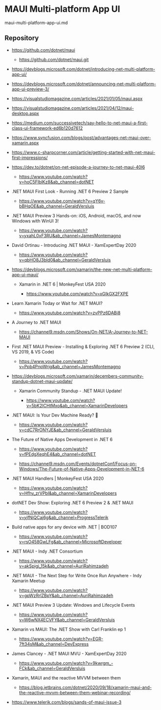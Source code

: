 # MAUI Multi-platform App UI

maui-multi-platform-app-ui.md

## Repository

*   https://github.com/dotnet/maui

    *   https://github.com/dotnet/maui.git

*   https://devblogs.microsoft.com/dotnet/introducing-net-multi-platform-app-ui/

*   https://devblogs.microsoft.com/dotnet/announcing-net-multi-platform-app-ui-preview-3/

*   https://visualstudiomagazine.com/articles/2021/01/05/maui.aspx

*   https://visualstudiomagazine.com/articles/2021/04/12/maui-desktop.aspx

*   https://medium.com/successivetech/say-hello-to-net-maui-a-first-class-ui-framework-ed6b120d7612

*   https://www.syncfusion.com/blogs/post/advantages-net-maui-over-xamarin.aspx

*   https://www.c-sharpcorner.com/article/getting-started-with-net-maui-first-impressions/

*   https://dev.to/dotnet/on-net-episode-a-journey-to-net-maui-40l6

    *   https://www.youtube.com/watch?v=hoC5FIblKz8&ab_channel=dotNET

*   .NET MAUI First Look - Running .NET 6 Preview 2 Sample

    *   https://www.youtube.com/watch?v=qY6v-bBHqOE&ab_channel=GeraldVersluis

*   .NET MAUI Preview 3 Hands-on: iOS, Android, macOS, and now Windows with WinUI 3!

    *   https://www.youtube.com/watch?v=yxahL0xF3RU&ab_channel=JamesMontemagno

*   David Ortinau - Introducing .NET MAUI - XamExpertDay 2020

    *   https://www.youtube.com/watch?v=qbHO8J3bId0&ab_channel=GeraldVersluis

*   https://devblogs.microsoft.com/xamarin/the-new-net-multi-platform-app-ui-maui/

    *   Xamarin in .NET 6 | MonkeyFest USA 2020
    
        *   https://www.youtube.com/watch?v=xGIkGX2FXPE

*   Learn Xamarin Today or Wait for .NET MAUI?

    *   https://www.youtube.com/watch?v=zvPPz6DABi8

*   A Journey to .NET MAUI

    *   https://channel9.msdn.com/Shows/On-NET/A-Journey-to-NET-MAUI

*   First .NET MAUI Preview - Installing & Exploring .NET 6 Preview 2 (CLI, VS 2019, & VS Code)

    *   https://www.youtube.com/watch?v=Ppb4PnpWrjg&ab_channel=JamesMontemagno

*   https://devblogs.microsoft.com/xamarin/decembers-community-standup-dotnet-maui-update/

    *   Xamarin Community Standup - .NET MAUI Update!
    
        *   https://www.youtube.com/watch?v=5bK2ICHtMxo&ab_channel=XamarinDevelopers

*   .NET MAUI: Is Your Dev Machine Ready? 💉

    *   https://www.youtube.com/watch?v=cdC7RrONYJE&ab_channel=GeraldVersluis   

*   The Future of Native Apps Development in .NET 6

    *   https://www.youtube.com/watch?v=fPEdgXeqhE4&ab_channel=dotNET

    *   https://channel9.msdn.com/Events/dotnetConf/Focus-on-Windows/The-Future-of-Native-Apps-Development-in-NET-6

*   .NET MAUI Handlers | MonkeyFest USA 2020
    
    *   https://www.youtube.com/watch?v=Hfhy_zrVPbI&ab_channel=XamarinDevelopers

*   dotNET Dev Show: Exploring .NET 6 Preview 2 & .NET MAUI

    *   https://www.youtube.com/watch?v=yjfNiQCaj6g&ab_channel=ProgressTelerik

*   Build native apps for any device with .NET | BOD107

    *   https://www.youtube.com/watch?v=rsO458GwLFg&ab_channel=MicrosoftDeveloper

*   .NET MAUI - Indy .NET Consortium

    *   https://www.youtube.com/watch?v=akSpigi_15k&ab_channel=AuriRahimzadeh

*   .NET MAUI - The Next Step for Write Once Run Anywhere - Indy Xamarin Meetup

    *   https://www.youtube.com/watch?v=gpWzRrlZBpY&ab_channel=AuriRahimzadeh

*   .NET MAUI Preview 3 Update: Windows and Lifecycle Events

    *   https://www.youtube.com/watch?v=W6wNX4ECVFY&ab_channel=GeraldVersluis

*   Xamarin vs MAUI: The .NET Show with Carl Franklin ep 1

    *   https://www.youtube.com/watch?v=EGR-7ft34sM&ab_channel=DevExpress

*   James Clancey - .NET MAUI MVU - XamExpertDay 2020

    *   https://www.youtube.com/watch?v=9kwrgm_-FCk&ab_channel=GeraldVersluis

*   Xamarin, MAUI and the reactive MVVM between them

    *   https://blog.jetbrains.com/dotnet/2020/09/18/xamarin-maui-and-the-reactive-mvvm-between-them-webinar-recording/

*   https://www.telerik.com/blogs/sands-of-maui-issue-3

